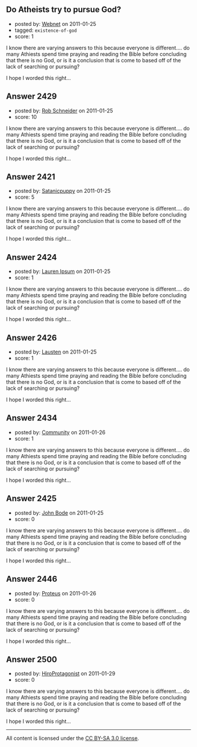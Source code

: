 ## Do Atheists try to pursue God?

- posted by: [Webnet](https://stackexchange.com/users/-1/646-webnet) on 2011-01-25
- tagged: `existence-of-god`
- score: 1

I know there are varying answers to this because everyone is different.... do many Athiests spend time praying and reading the Bible before concluding that there is no God, or is it a conclusion that is come to based off of the lack of searching or pursuing?

I hope I worded this right...


## Answer 2429

- posted by: [Rob Schneider](https://stackexchange.com/users/-1/149-rob-schneider) on 2011-01-25
- score: 10

I know there are varying answers to this because everyone is different.... do many Athiests spend time praying and reading the Bible before concluding that there is no God, or is it a conclusion that is come to based off of the lack of searching or pursuing?

I hope I worded this right...


## Answer 2421

- posted by: [Satanicpuppy](https://stackexchange.com/users/-1/169-satanicpuppy) on 2011-01-25
- score: 5

I know there are varying answers to this because everyone is different.... do many Athiests spend time praying and reading the Bible before concluding that there is no God, or is it a conclusion that is come to based off of the lack of searching or pursuing?

I hope I worded this right...


## Answer 2424

- posted by: [Lauren Ipsum](https://stackexchange.com/users/-1/71-lauren-ipsum) on 2011-01-25
- score: 1

I know there are varying answers to this because everyone is different.... do many Athiests spend time praying and reading the Bible before concluding that there is no God, or is it a conclusion that is come to based off of the lack of searching or pursuing?

I hope I worded this right...


## Answer 2426

- posted by: [Lausten](https://stackexchange.com/users/-1/584-lausten) on 2011-01-25
- score: 1

I know there are varying answers to this because everyone is different.... do many Athiests spend time praying and reading the Bible before concluding that there is no God, or is it a conclusion that is come to based off of the lack of searching or pursuing?

I hope I worded this right...


## Answer 2434

- posted by: [Community](https://stackexchange.com/users/-1/-1-community) on 2011-01-26
- score: 1

I know there are varying answers to this because everyone is different.... do many Athiests spend time praying and reading the Bible before concluding that there is no God, or is it a conclusion that is come to based off of the lack of searching or pursuing?

I hope I worded this right...


## Answer 2425

- posted by: [John Bode](https://stackexchange.com/users/-1/117-john-bode) on 2011-01-25
- score: 0

I know there are varying answers to this because everyone is different.... do many Athiests spend time praying and reading the Bible before concluding that there is no God, or is it a conclusion that is come to based off of the lack of searching or pursuing?

I hope I worded this right...


## Answer 2446

- posted by: [Proteus](https://stackexchange.com/users/-1/940-proteus) on 2011-01-26
- score: 0

I know there are varying answers to this because everyone is different.... do many Athiests spend time praying and reading the Bible before concluding that there is no God, or is it a conclusion that is come to based off of the lack of searching or pursuing?

I hope I worded this right...


## Answer 2500

- posted by: [HiroProtagonist](https://stackexchange.com/users/-1/963-hiroprotagonist) on 2011-01-29
- score: 0

I know there are varying answers to this because everyone is different.... do many Athiests spend time praying and reading the Bible before concluding that there is no God, or is it a conclusion that is come to based off of the lack of searching or pursuing?

I hope I worded this right...



---

All content is licensed under the [CC BY-SA 3.0 license](https://creativecommons.org/licenses/by-sa/3.0/).
